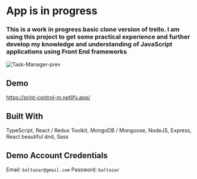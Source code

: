 # App is in progress

### This is a work in progress basic clone version of trello. I am using this project to get some practical experience and further develop my knowledge and understanding of JavaScript applications using Front End frameworks

![Task-Manager-prev](https://user-images.githubusercontent.com/66526279/169684856-4cf2a73c-8944-4297-8fd8-5c8ce9d20c89.jpg)

## Demo
https://print-control-m.netlify.app/

## Built With
TypeScript,
React / Redux Toolkit,
MongoDB / Mongoose,
NodeJS, Express,
React beautiful dnd,
Sass

## Demo Account Credentials
Email:  `baltazar@gmail.com`
Password:  `baltazar` 
